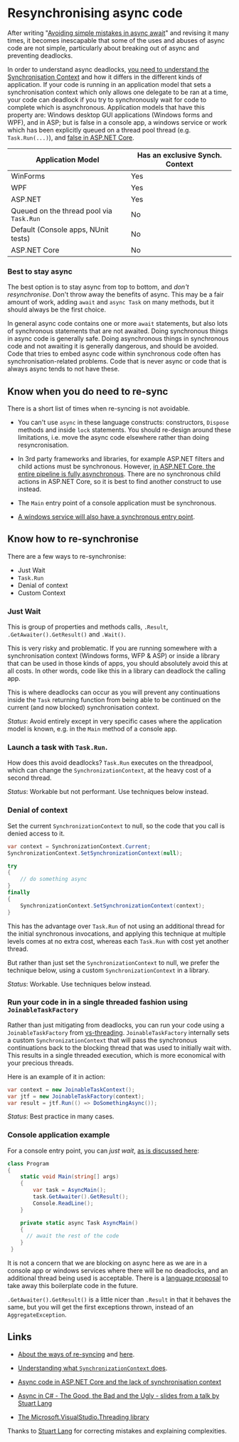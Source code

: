 # Resynchronising async code

After writing "[Avoiding simple mistakes in async await](./AsyncBasicMistakes)" and revising it many times, 
it becomes inescapable that some of the uses and abuses of async code are not simple, particularly about breaking out of async and preventing deadlocks.

In order to understand async deadlocks, [you need to understand the Synchronisation Context](https://msdn.microsoft.com/en-us/magazine/gg598924.aspx) 
and how it differs in the different kinds of application. 
If your code is running in an application model that sets a synchronisation context which only allows one delegate to be ran at a time, your code can deadlock if you try to synchronously wait for code to complete which is asynchronous.
Application models that have this property are: Windows desktop GUI applications (Windows forms and WPF), and in ASP; 
but is false in a console app, a windows service or work which has been explicitly queued on a thread pool thread (e.g. `Task.Run(...)`), and [false in ASP.NET Core](http://blog.stephencleary.com/2017/03/aspnetcore-synchronization-context.html). 


| Application Model                        | Has an exclusive Synch. Context |
|------------------------------------------|---------------------------------|
| WinForms                                 | Yes                             |
| WPF                                      | Yes                             |
| ASP.NET                                  | Yes                             |
| Queued on the thread pool via `Task.Run` | No                              |
| Default (Console apps, NUnit tests)      | No                              |
| ASP.NET Core                             | No                              |


### Best to stay async

The best option is to stay async from top to bottom, and *don't resynchronise*. Don't throw away the benefits of async. This may be a fair amount of work, adding `await` and `async Task` on many methods, but it should always be the first choice.

In general async code contains one or more `await` statements, but also lots of synchronous statements that are not awaited. Doing synchronous things in async code is generally safe. Doing asynchronous things in synchronous code and not awaiting it is generally dangerous, and should be avoided. Code that tries to embed async code within synchronous code often has synchronisation-related problems. Code that is never async or code that is always async tends to not have these.

## Know when you do need to re-sync

There is a short list of times when re-syncing is not avoidable.

- You can't use `async` in these language constructs: constructors, `Dispose` methods and inside `lock` statements. You should re-design around these limitations, i.e. move the async code elsewhere rather than doing resyncronisation.

- In 3rd party frameworks and libraries, for example ASP.NET filters and child actions must be synchronous. However, [in ASP.NET Core, the entire pipeline is fully asynchronous](http://blog.stephencleary.com/2017/03/aspnetcore-synchronization-context.html). There are no synchronous child actions in ASP.NET Core, so it is best to find another construct to use instead.

- The `Main` entry point of a console application must be synchronous. 

- [A windows service will also have a synchronous entry point](http://stackoverflow.com/questions/39656932/how-to-handle-async-start-errors-in-topshelf).

## Know how to re-synchronise

There are a few ways to re-synchronise:

* Just Wait
* `Task.Run`
* Denial of context
* Custom Context

### Just Wait

This is group of properties and methods calls,  `.Result`, `.GetAwaiter().GetResult()` and `.Wait()`. 

This is very risky and problematic. If you are running somewhere with a synchronisation context (Windows forms, WFP & ASP) or inside a library that can be used in those kinds of apps, you should absolutely avoid this at all costs. In other words, code like this in a library can deadlock the calling app.


This is where deadlocks can occur as you will prevent any continuations inside the `Task` returning function from being able to be continued on the current (and now blocked) synchronisation context.

*Status*: Avoid entirely except in very specific cases where the application model is known, e.g. in the `Main` method of a console app.

### Launch a task with `Task.Run`.

How does this avoid deadlocks? `Task.Run` executes on the threadpool, which can change the `SynchronizationContext`, at the heavy cost of a second thread.

*Status*: Workable but not performant. Use techniques below instead.


### Denial of context

Set the current `SynchronizationContext` to null, so the code that you call is denied access to it.

```csharp
var context = SynchronizationContext.Current;
SynchronizationContext.SetSynchronizationContext(null);

try
{
	// do something async
}
finally
{
	SynchronizationContext.SetSynchronizationContext(context);
}
```

This has the advantage over `Task.Run` of not using an additional thread for the initial synchronous invocations, and applying this technique at multiple levels comes at no extra cost, whereas each `Task.Run` with cost yet another thread.

But rather than just set the `SynchronizationContext` to null, we prefer the technique below, using a custom `SynchronizationContext` in a library.

*Status*: Workable. Use techniques below instead.


### Run your code in in a single threaded fashion using `JoinableTaskFactory`

Rather than just mitigating from deadlocks, you can run your code using a `JoinableTaskFactory` from [vs-threading](https://github.com/Microsoft/vs-threading/). `JoinableTaskFactory` internally sets a custom `SynchronizationContext` that will pass the synchronous continuations back to the blocking thread that was used to initially wait with. This results in a single threaded execution, which is more economical with your precious threads.

Here is an example of it in action:

```csharp
var context = new JoinableTaskContext();
var jtf = new JoinableTaskFactory(context);
var result = jtf.Run(() => DoSomethingAsync());
```

*Status*: Best practice in many cases.

### Console application example

For a console entry point, you can *just wait*, [as is discussed here](http://stackoverflow.com/questions/9208921/cant-specify-the-async-modifier-on-the-main-method-of-a-console-app):
 
```csharp
class Program
{
	static void Main(string[] args)
	{
		var task = AsyncMain();
		task.GetAwaiter().GetResult();
		Console.ReadLine();
	}

	private static async Task AsyncMain()
	{
	  // await the rest of the code
	}
 }  
```
It is not a concern that we are blocking on async here as we are in a console app or windows services where there will be no deadlocks, and an additional thread being used is acceptable. There is a [language proposal](https://github.com/dotnet/csharplang/blob/master/proposals/async-main.md) to take away this boilerplate code in the future.

`.GetAwaiter().GetResult()` is a little nicer than `.Result` in that it behaves the same, but you will get the first exceptions thrown, instead of an `AggregateException`.

## Links

* [About the ways of re-syncing](http://stackoverflow.com/questions/42223162/task-run-vs-null-synchronizationcontext/) and [here](http://stackoverflow.com/questions/25095243/set-synchronizationcontext-to-null-instead-of-using-configureawaitfalse/).

* [Understanding what `SynchronizationContext` does](http://stackoverflow.com/questions/18097471/what-does-synchronizationcontext-do).

* [Async code in ASP.NET Core and the lack of synchronisation context](http://blog.stephencleary.com/2017/03/aspnetcore-synchronization-context.html)

* [Async in C# - The Good, the Bad and the Ugly - slides from a talk by Stuart Lang](https://speakerdeck.com/slang25/async-in-c-number-the-good-the-bad-and-the-ugly)

* [The Microsoft.VisualStudio.Threading library](https://github.com/Microsoft/vs-threading/)

Thanks to [Stuart Lang](https://github.com/slang25) for correcting mistakes and explaining complexities.